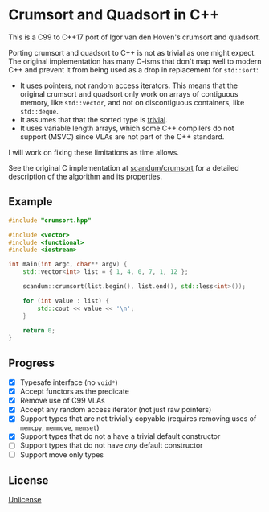 Crumsort and Quadsort in C++
============================

This is a C99 to C++17 port of Igor van den Hoven's crumsort and quadsort.

Porting crumsort and quadsort to C++ is not as trivial as one might expect. The original implementation has many C-isms that don't map well to modern C++ and prevent it from being used as a drop in replacement for `std::sort`:

- It uses pointers, not random access iterators. This means that the original crumsort and quadsort only work on arrays of contiguous memory, like `std::vector`, and not on discontiguous containers, like `std::deque`.
- It assumes that that the sorted type is [trivial](https://en.cppreference.com/w/cpp/named_req/TrivialType).
- It uses variable length arrays, which some C++ compilers do not support (MSVC) since VLAs are not part of the C++ standard.

I will work on fixing these limitations as time allows.

See the original C implementation at [scandum/crumsort](https://github.com/scandum/crumsort) for a detailed description of the algorithm and its properties.

Example
-------

```cpp
#include "crumsort.hpp"

#include <vector>
#include <functional>
#include <iostream>

int main(int argc, char** argv) {
    std::vector<int> list = { 1, 4, 0, 7, 1, 12 };

    scandum::crumsort(list.begin(), list.end(), std::less<int>());

    for (int value : list) {
        std::cout << value << '\n';
    }

    return 0;
}
```

Progress
--------

- [x] Typesafe interface (no `void*`)
- [x] Accept functors as the predicate
- [x] Remove use of C99 VLAs
- [x] Accept any random access iterator (not just raw pointers)
- [x] Support types that are not trivially copyable (requires removing uses of `memcpy`, `memmove`, `memset`)
- [x] Support types that do not a have a trivial default constructor
- [ ] Support types that do not have *any* default constructor
- [ ] Support move only types

License
-------

[Unlicense](https://unlicense.org/)
